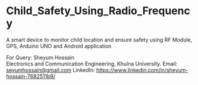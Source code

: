 # Child_Safety_Using_Radio_Frequency
A smart device to monitor child location and ensure safety using RF Module, GPS, Arduino UNO and Android application





For Query: 
Sheyum Hossain  
Electronics and Communication Engineering, Khulna University.
Email: seyumhossain@gmail.com 
LinkedIn: https://www.linkedin.com/in/sheyum-hossain-7682511b9/
